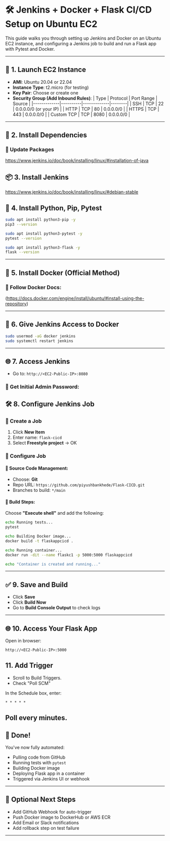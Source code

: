 
# 🛠️ Jenkins + Docker + Flask CI/CD Setup on Ubuntu EC2

This guide walks you through setting up Jenkins and Docker on an Ubuntu EC2 instance, and configuring a Jenkins job to build and run a Flask app with Pytest and Docker.

---

## 🚀 1. Launch EC2 Instance

- **AMI**: Ubuntu 20.04 or 22.04
- **Instance Type**: t2.micro (for testing)
- **Key Pair**: Choose or create one
- **Security Group (Add Inbound Rules)**:
  | Type        | Protocol | Port Range  | Source |
  |-------------|----------|-------------|--------|
  | SSH         | TCP      | 22          | 0.0.0.0/0 (or your IP) |
  | HTTP        | TCP      | 80          | 0.0.0.0/0 |
  | HTTPS       | TCP      | 443         | 0.0.0.0/0 |
  | Custom TCP  | TCP      | 8080        | 0.0.0.0/0 |

---

## 🧰 2. Install Dependencies

### 🔹 Update Packages
https://www.jenkins.io/doc/book/installing/linux/#installation-of-java

## 📦 3. Install Jenkins
https://www.jenkins.io/doc/book/installing/linux/#debian-stable


## 🐍 4. Install Python, Pip, Pytest

```bash
sudo apt install python3-pip -y
pip3 --version

sudo apt install python3-pytest -y
pytest --version

sudo apt install python3-flask -y
flask --version
```

---

## 🐳 5. Install Docker (Official Method)

### 🔹 Follow Docker Docs:

(https://docs.docker.com/engine/install/ubuntu/#install-using-the-repository)


---

## 👤 6. Give Jenkins Access to Docker

```bash
sudo usermod -aG docker jenkins
sudo systemctl restart jenkins
```

---

## 🌐 7. Access Jenkins

* Go to: `http://<EC2-Public-IP>:8080`

### 🔹 Get Initial Admin Password:

## 🛠️ 8. Configure Jenkins Job

### 🔸 Create a Job

1. Click **New Item**
2. Enter name: `flask-cicd`
3. Select **Freestyle project** → OK

### 🔸 Configure Job

#### 🔹 Source Code Management:

* Choose: **Git**
* Repo URL:
  `https://github.com/piyushbankhede/Flask-CICD.git`
* Branches to build:
  `*/main`

#### 🔹 Build Steps:

Choose **"Execute shell"** and add the following:

```bash
echo Running tests...
pytest

echo Building Docker image...
docker build -t flaskappcicd .

echo Running container...
docker run -dit --name flaskc1 -p 5000:5000 flaskappcicd

echo "Container is created and running..."
```

---

## ✅ 9. Save and Build

* Click **Save**
* Click **Build Now**
* Go to **Build Console Output** to check logs

---

## 🌐 10. Access Your Flask App

Open in browser:

```
http://<EC2-Public-IP>:5000
```

## 11. Add Trigger
* Scroll to Build Triggers.
* Check "Poll SCM"

In the Schedule box, enter:
```
* * * * *
```

Poll every  minutes. 
---

## 🎉 Done!

You've now fully automated:

* Pulling code from GitHub
* Running tests with `pytest`
* Building Docker image
* Deploying Flask app in a container
* Triggered via Jenkins UI or webhook

---

## 🔁 Optional Next Steps

* Add GitHub Webhook for auto-trigger
* Push Docker image to DockerHub or AWS ECR
* Add Email or Slack notifications
* Add rollback step on test failure

---

